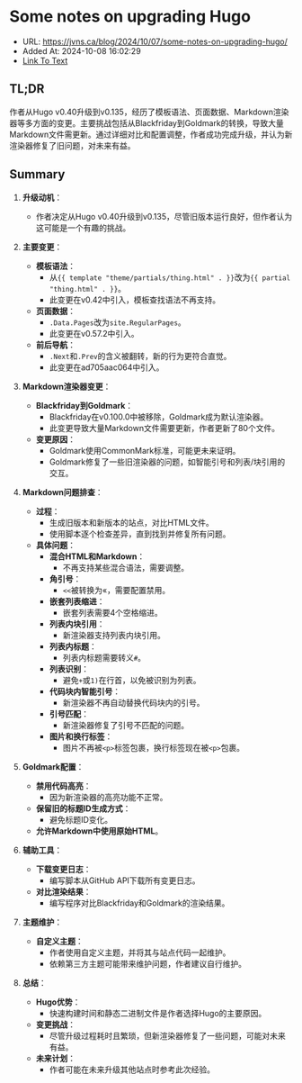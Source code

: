 # Some notes on upgrading Hugo
- URL: https://jvns.ca/blog/2024/10/07/some-notes-on-upgrading-hugo/
- Added At: 2024-10-08 16:02:29
- [Link To Text](2024-10-08-some-notes-on-upgrading-hugo_raw.md)

## TL;DR
作者从Hugo v0.40升级到v0.135，经历了模板语法、页面数据、Markdown渲染器等多方面的变更。主要挑战包括从Blackfriday到Goldmark的转换，导致大量Markdown文件需更新。通过详细对比和配置调整，作者成功完成升级，并认为新渲染器修复了旧问题，对未来有益。

## Summary
1. **升级动机**：
   - 作者决定从Hugo v0.40升级到v0.135，尽管旧版本运行良好，但作者认为这可能是一个有趣的挑战。

2. **主要变更**：
   - **模板语法**：
     - 从`{{ template "theme/partials/thing.html" . }}`改为`{{ partial "thing.html" . }}`。
     - 此变更在v0.42中引入，模板查找语法不再支持。
   - **页面数据**：
     - `.Data.Pages`改为`site.RegularPages`。
     - 此变更在v0.57.2中引入。
   - **前后导航**：
     - `.Next`和`.Prev`的含义被翻转，新的行为更符合直觉。
     - 此变更在ad705aac064中引入。

3. **Markdown渲染器变更**：
   - **Blackfriday到Goldmark**：
     - Blackfriday在v0.100.0中被移除，Goldmark成为默认渲染器。
     - 此变更导致大量Markdown文件需要更新，作者更新了80个文件。
   - **变更原因**：
     - Goldmark使用CommonMark标准，可能更未来证明。
     - Goldmark修复了一些旧渲染器的问题，如智能引号和列表/块引用的交互。

4. **Markdown问题排查**：
   - **过程**：
     - 生成旧版本和新版本的站点，对比HTML文件。
     - 使用脚本逐个检查差异，直到找到并修复所有问题。
   - **具体问题**：
     - **混合HTML和Markdown**：
       - 不再支持某些混合语法，需要调整。
     - **角引号**：
       - `<<`被转换为«，需要配置禁用。
     - **嵌套列表缩进**：
       - 嵌套列表需要4个空格缩进。
     - **列表内块引用**：
       - 新渲染器支持列表内块引用。
     - **列表内标题**：
       - 列表内标题需要转义`#`。
     - **列表识别**：
       - 避免`+`或`1)`在行首，以免被识别为列表。
     - **代码块内智能引号**：
       - 新渲染器不再自动替换代码块内的引号。
     - **引号匹配**：
       - 新渲染器修复了引号不匹配的问题。
     - **图片和换行标签**：
       - 图片不再被`<p>`标签包裹，换行标签现在被`<p>`包裹。

5. **Goldmark配置**：
   - **禁用代码高亮**：
     - 因为新渲染器的高亮功能不正常。
   - **保留旧的标题ID生成方式**：
     - 避免标题ID变化。
   - **允许Markdown中使用原始HTML**。

6. **辅助工具**：
   - **下载变更日志**：
     - 编写脚本从GitHub API下载所有变更日志。
   - **对比渲染结果**：
     - 编写程序对比Blackfriday和Goldmark的渲染结果。

7. **主题维护**：
   - **自定义主题**：
     - 作者使用自定义主题，并将其与站点代码一起维护。
     - 依赖第三方主题可能带来维护问题，作者建议自行维护。

8. **总结**：
   - **Hugo优势**：
     - 快速构建时间和静态二进制文件是作者选择Hugo的主要原因。
   - **变更挑战**：
     - 尽管升级过程耗时且繁琐，但新渲染器修复了一些问题，可能对未来有益。
   - **未来计划**：
     - 作者可能在未来升级其他站点时参考此次经验。
